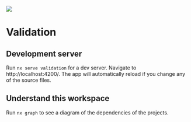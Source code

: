 ![](https://github.com/maizeecode/validation/workflows/CI/badge.svg?branch=main&event=push)

# Validation

## Development server

Run `nx serve validation` for a dev server. Navigate to http://localhost:4200/. The app will automatically reload if you change any of the source files.

## Understand this workspace

Run `nx graph` to see a diagram of the dependencies of the projects.
